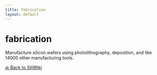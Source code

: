 ```yaml
---
title: fabrication
layout: default
---
```


# fabrication
Manufacture silicon wafers using photolithography, deposition, and like 14000 other manufacturing tools.



[🔙 Back to SiliWiki](../index.md)
